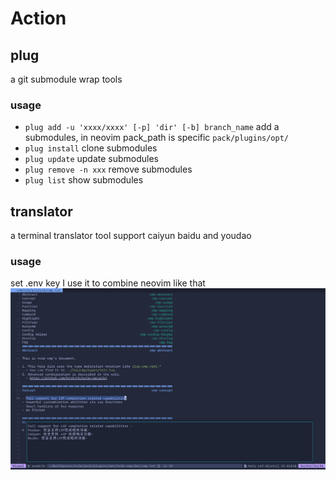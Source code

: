 # Action

## plug

a git submodule wrap tools

### usage

- `plug add -u 'xxxx/xxxx' [-p] 'dir' [-b] branch_name` add a submodules, in
  neovim pack_path is specific `pack/plugins/opt/`
- `plug install` clone submodules
- `plug update` update submodules
- `plug remove -n xxx` remove submodules
- `plug list` show submodules

## translator

a terminal translator tool support caiyun baidu and youdao

### usage

set .env key I use it to combine neovim like that
![nvim-translator](./static/nvim-translator.png)

